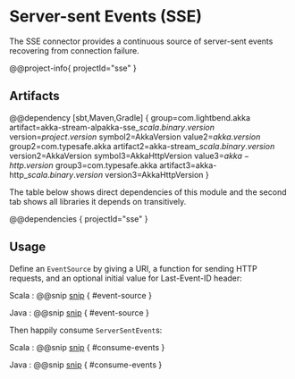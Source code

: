 # Server-sent Events (SSE)

The SSE connector provides a continuous source of server-sent events recovering from connection failure.

@@project-info{ projectId="sse" }

## Artifacts

@@dependency [sbt,Maven,Gradle] {
  group=com.lightbend.akka
  artifact=akka-stream-alpakka-sse_$scala.binary.version$
  version=$project.version$
  symbol2=AkkaVersion
  value2=$akka.version$
  group2=com.typesafe.akka
  artifact2=akka-stream_$scala.binary.version$
  version2=AkkaVersion
  symbol3=AkkaHttpVersion
  value3=$akka-http.version$
  group3=com.typesafe.akka
  artifact3=akka-http_$scala.binary.version$
  version3=AkkaHttpVersion
}

The table below shows direct dependencies of this module and the second tab shows all libraries it depends on transitively.

@@dependencies { projectId="sse" }


## Usage

Define an `EventSource` by giving a URI, a function for sending HTTP requests, and an optional initial value for Last-Event-ID header:  

Scala
: @@snip [snip](/sse/src/test/scala/docs/scaladsl/EventSourceSpec.scala) { #event-source }

Java
: @@snip [snip](/sse/src/test/java/docs/javadsl/EventSourceTest.java) { #event-source }


Then happily consume `ServerSentEvent`s:

Scala
: @@snip [snip](/sse/src/test/scala/docs/scaladsl/EventSourceSpec.scala) { #consume-events }

Java
: @@snip [snip](/sse/src/test/java/docs/javadsl/EventSourceTest.java) { #consume-events }
